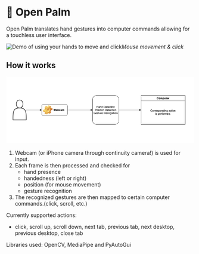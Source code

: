 # 👋 Open Palm
Open Palm translates hand gestures into computer commands allowing for a touchless user interface.

![Demo of using your hands to move and click]()*Mouse movement & click*

## How it works
![Logic](./assets/logic.png)

1. Webcam (or iPhone camera through continuity camera!) is used for input.
2. Each frame is then processed and checked for 
    - hand presence
    - handedness (left or right)
    - position (for mouse movement)
    - gesture recognition
3. The recognized gestures are then mapped to certain computer commands.(click, scroll, etc.)

Currently supported actions:
- click, scroll up, scroll down, next tab, previous tab, next desktop, previous desktop, close tab

Libraries used: OpenCV, MediaPipe and PyAutoGui  

